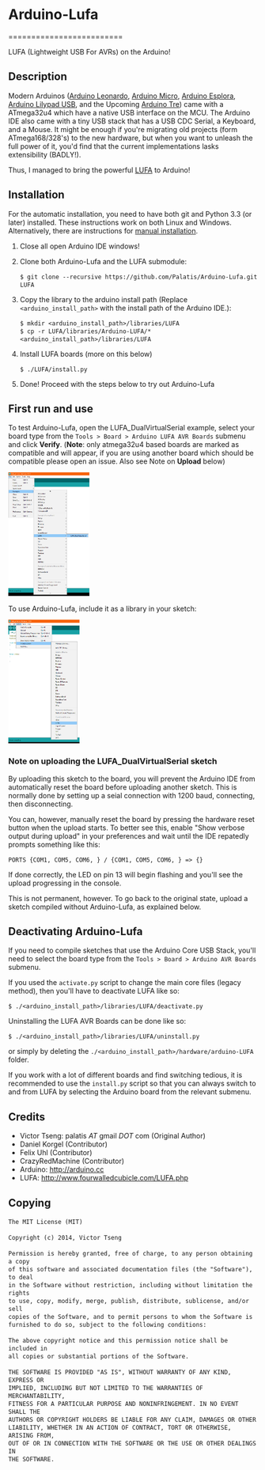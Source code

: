 # Arduino-Lufa

=========================

LUFA (Lightweight USB For AVRs) on the Arduino!

## Description

Modern Arduinos ([Arduino Leonardo], [Arduino Micro], [Arduino Esplora], [Arduino Lilypad USB], and the Upcoming [Arduino Tre]) came with a ATmega32u4 which have a native USB interface on the MCU. The Arduino IDE also came with a tiny USB stack that has a USB CDC Serial, a Keyboard, and a Mouse. It might be enough if you're migrating old projects (form ATmega168/328's) to the new hardware, but when you want to unleash the full power of it, you'd find that the current implementations lasks extensibility (BADLY!).

Thus, I managed to bring the powerful [LUFA] to Arduino!

[Arduino Leonardo]:http://arduino.cc/en/Main/ArduinoBoardLeonardo
[Arduino Micro]:http://arduino.cc/en/Main/ArduinoBoardMicro
[Arduino Esplora]:http://arduino.cc/en/Main/ArduinoBoardEsplora#.Uv9QRNySzkI
[Arduino Lilypad USB]:http://arduino.cc/en/Main/ArduinoBoardLilyPadUSB
[Arduino Tre]:http://arduino.cc/en/Main/ArduinoBoardTre

[LUFA]:http://www.fourwalledcubicle.com/LUFA.php

## Installation

For the automatic installation, you need to have both git and Python 3.3 (or later) installed. These instructions work on both Linux and Windows.
Alternatively, there are instructions for [manual installation].

1. Close all open Arduino IDE windows!

2. Clone both Arduino-Lufa and the LUFA submodule:

    ```
    $ git clone --recursive https://github.com/Palatis/Arduino-Lufa.git LUFA
    ```

3. Copy the library to the arduino install path (Replace `<arduino_install_path>` with the install path of the Arduino IDE.):

    ```
    $ mkdir <arduino_install_path>/libraries/LUFA
    $ cp -r LUFA/libraries/Arduino-LUFA/* <arduino_install_path>/libraries/LUFA
    ```

4. Install LUFA boards (more on this below)

    ```
    $ ./LUFA/install.py
    ```

5. Done! Proceed with the steps below to try out Arduino-Lufa

[manual installation]:docs/manual_installation.md

## First run and use

To test Arduino-Lufa, open the LUFA_DualVirtualSerial example, select your board type from
the `Tools > Board > Arduino LUFA AVR Boards` submenu and click __Verify__. 
(**Note**: only atmega32u4 based boards are marked as compatible and will appear, if you 
are using another board which should be compatible please open an issue. Also see Note on __Upload__ below)

<img src="docs/open_example.png" height="250"
alt="File -> Examples -> Examples for any board -> LUFA -> LUFA_DualVirtualSerial"
title="File -> Examples -> Examples for any board -> LUFA -> LUFA_DualVirtualSerial"
/>

To use Arduino-Lufa, include it as a library in your sketch:

<img src="docs/include_library.png" height="250"
alt="Sketch -> Include Library -> Contributed Libraries -> LUFA"
title="Sketch -> Include Library -> Contributed Libraries -> LUFA"
/>

### Note on uploading the LUFA_DualVirtualSerial sketch

By uploading this sketch to the board, you will prevent the Arduino IDE from automatically reset the board before uploading another sketch. This is normally done by setting up a seial connection with 1200 baud, connecting, then disconnecting.

You can, however, manually reset the board by pressing the hardware reset button when the upload starts. To better see this, enable "Show verbose output during upload" in your preferences and wait until the IDE repatedly prompts something like this:

```
PORTS {COM1, COM5, COM6, } / {COM1, COM5, COM6, } => {}
```

If done correctly, the LED on pin 13 will begin flashing and you'll see the upload progressing in the console.

This is not permanent, however. To go back to the original state, upload a sketch compiled without Arduino-Lufa, as explained below.

## Deactivating Arduino-Lufa

If you need to compile sketches that use the Arduino Core USB Stack, you'll need to select the board type from
the `Tools > Board > Arduino AVR Boards` submenu.

If you used the `activate.py` script to change the main core files (legacy method), then you'll have to deactivate
LUFA like so:

```
$ ./<arduino_install_path>/libraries/LUFA/deactivate.py
```

Uninstalling the LUFA AVR Boards can be done like so: 

```
$ ./<arduino_install_path>/libraries/LUFA/uninstall.py
```

or simply by deleting the `./<arduino_install_path>/hardware/arduino-LUFA` folder.

If you work with a lot of different boards and find switching tedious, it is recommended to use the `install.py` script
so that you can always switch to and from LUFA by selecting the Arduino board from the relevant submenu.

## Credits
* Victor Tseng: palatis _AT_ gmail _DOT_ com (Original Author)
* Daniel Korgel (Contributor)
* Felix Uhl (Contributor)
* CrazyRedMachine (Contributor)
* Arduino: http://arduino.cc
* LUFA: http://www.fourwalledcubicle.com/LUFA.php

## Copying
    The MIT License (MIT)

    Copyright (c) 2014, Victor Tseng

    Permission is hereby granted, free of charge, to any person obtaining a copy
    of this software and associated documentation files (the "Software"), to deal
    in the Software without restriction, including without limitation the rights
    to use, copy, modify, merge, publish, distribute, sublicense, and/or sell
    copies of the Software, and to permit persons to whom the Software is
    furnished to do so, subject to the following conditions:

    The above copyright notice and this permission notice shall be included in
    all copies or substantial portions of the Software.

    THE SOFTWARE IS PROVIDED "AS IS", WITHOUT WARRANTY OF ANY KIND, EXPRESS OR
    IMPLIED, INCLUDING BUT NOT LIMITED TO THE WARRANTIES OF MERCHANTABILITY,
    FITNESS FOR A PARTICULAR PURPOSE AND NONINFRINGEMENT. IN NO EVENT SHALL THE
    AUTHORS OR COPYRIGHT HOLDERS BE LIABLE FOR ANY CLAIM, DAMAGES OR OTHER
    LIABILITY, WHETHER IN AN ACTION OF CONTRACT, TORT OR OTHERWISE, ARISING FROM,
    OUT OF OR IN CONNECTION WITH THE SOFTWARE OR THE USE OR OTHER DEALINGS IN
    THE SOFTWARE.
